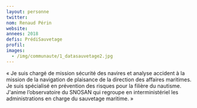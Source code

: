 ```yaml
---
layout: personne
twitter: 
nom: Renaud Périn
website:
annees: 2018
defis: PrédiSauvetage
profil: 
images:
  - /img/communaute/1_datasauvetage2.jpg
---
```


« Je suis chargé de mission sécurité des navires et analyse
accident à la mission de la navigation de plaisance de la direction
des affaires maritimes. Je suis spécialisé en prévention des risques pour
la filière du nautisme. J'anime l’observatoire du SNOSAN qui regroupe
en interministériel les administrations en charge du sauvetage
maritime. »
